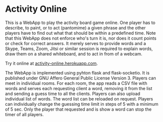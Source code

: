 # Activity Online

This is a WebApp to play the activity board game online.
One player has to describe, to paint, or to act (pantomime) a given phrase and the other players have to find out what that should be within a predefined time.
Note that this WebApp does not enforce who's turn it is, nor does it count points or check for correct answers.
It merely serves to provide words and a Skype, Teams, Zoom, Jitsi or similar session is required to explain words, draw them on a shared whiteboard, and to act in from of a webcam.
 
Try it online at [activity-online.herokuapp.com](https://activity-online.herokuapp.com).

The WebApp is implemented using pyhton flask and flask-socketio.
It is published under GNU Affero General Public License Version 3.
Players can meet in individual rooms.
For each room, the app reads a CSV file with words and serves each requesting client a word, 
removing it from the list and sending a guess time to all the clients.
Players can also upload individual list of words.
The word list can be reloaded on request.
Players can individually change the guessing time limit in steps of 5 with a minimum of 5 sec.
Only the player that requested and is show a word can stop the timer of all players.
